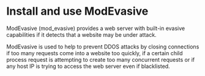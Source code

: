 # Install and use ModEvasive

ModEvasive (mod_evasive) provides a web server with built-in evasive capabilities if it detects that a website may be under attack.

ModEvasive is used to help to prevent DDOS attacks by closing connections if too many requests come into a website too quickly, if a certain child process request is attempting to create too many concurrent requests or if any host IP is trying to access the web server even if blacklisted.